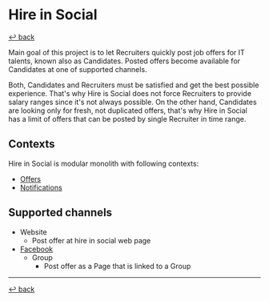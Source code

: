 # Hire in Social

[↩️ back](/README.md)

Main goal of this project is to let Recruiters quickly post job offers for IT talents, known also as Candidates. 
Posted offers become available for Candidates at one of supported channels. 

Both, Candidates and Recruiters must be satisfied and get the best possible experience. That's why Hire is Social does not force
Recruiters to provide salary ranges since it's not always possible. On the other hand, Candidates are looking only for 
fresh, not duplicated offers, that's why Hire in Social has a limit of offers that can be posted by single Recruiter in
time range.  

## Contexts

Hire in Social is modular monolith with following contexts:

* [Offers](/php/hireinsocial/src/HireInSocial/Offers)
* [Notifications](/php/hireinsocial/src/HireInSocial/Notifications)

## Supported channels 

 * Website
    * Post offer at hire in social web page 
 * [Facebook](/php/hireinsocial/docs/channel/facebook.md) 
    * Group 
        * Post offer as a Page that is linked to a Group

---
[↩️ back](/README.md)